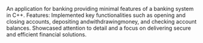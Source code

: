 An application for banking providing minimal features of a banking system in C++.
Features:
Implemented key functionalities such as opening and closing accounts, depositing andwithdrawingmoney, and checking account balances.
Showcased attention to detail and a focus on delivering secure and efficient financial solutions.
